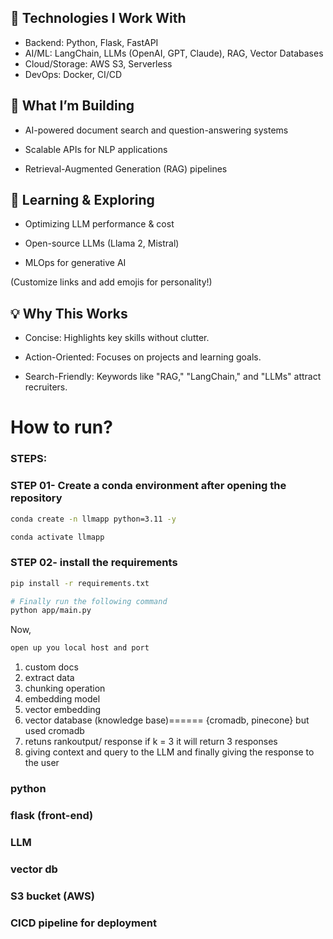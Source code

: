 
## 🔧 Technologies I Work With

* Backend: Python, Flask, FastAPI
* AI/ML: LangChain, LLMs (OpenAI, GPT, Claude), RAG, Vector Databases
* Cloud/Storage: AWS S3, Serverless
* DevOps: Docker, CI/CD

## 🚀 What I’m Building
* AI-powered document search and question-answering systems

* Scalable APIs for NLP applications

* Retrieval-Augmented Generation (RAG) pipelines

## 🌱 Learning & Exploring
* Optimizing LLM performance & cost

* Open-source LLMs (Llama 2, Mistral)

* MLOps for generative AI 

(Customize links and add emojis for personality!)

## 💡 Why This Works
* Concise: Highlights key skills without clutter.

* Action-Oriented: Focuses on projects and learning goals.

* Search-Friendly: Keywords like "RAG," "LangChain," and "LLMs" attract recruiters.

# How to run?

### STEPS:

### STEP 01- Create a conda environment after opening the repository

```bash
conda create -n llmapp python=3.11 -y
```

```bash
conda activate llmapp
```


### STEP 02- install the requirements
```bash
pip install -r requirements.txt
```


```bash
# Finally run the following command
python app/main.py
```

Now,
```bash
open up you local host and port
```



1) custom docs
2) extract data
3) chunking operation
4) embedding model
4) vector embedding
5) vector database (knowledge base)====== {cromadb, pinecone}  but used cromadb
6) retuns rankoutput/ response if k = 3 it will return 3 responses
7) giving context and query to the LLM and finally giving the response to the user


###  python
### flask (front-end)
### LLM 
### vector db
### S3 bucket (AWS)
### CICD pipeline for deployment



